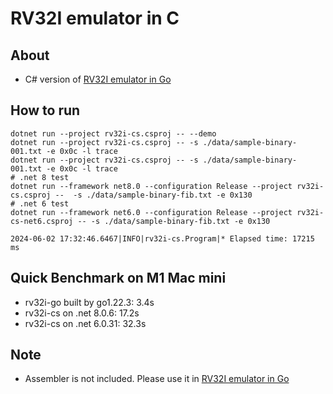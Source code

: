 # RV32I emulator in C #

## About

* C# version of [RV32I emulator in Go](https://github.com/sokoide/rv32i-go)

## How to run

```
dotnet run --project rv32i-cs.csproj -- --demo
dotnet run --project rv32i-cs.csproj -- -s ./data/sample-binary-001.txt -e 0x0c -l trace
dotnet run --project rv32i-cs.csproj -- -s ./data/sample-binary-001.txt -e 0x0c -l trace
# .net 8 test
dotnet run --framework net8.0 --configuration Release --project rv32i-cs.csproj --  -s ./data/sample-binary-fib.txt -e 0x130
# .net 6 test
dotnet run --framework net6.0 --configuration Release --project rv32i-cs-net6.csproj -- -s ./data/sample-binary-fib.txt -e 0x130

2024-06-02 17:32:46.6467|INFO|rv32i-cs.Program|* Elapsed time: 17215 ms
```

## Quick Benchmark on M1 Mac mini

* rv32i-go built by go1.22.3:  3.4s
* rv32i-cs on .net 8.0.6:     17.2s
* rv32i-cs on .net 6.0.31:    32.3s

## Note

* Assembler is not included. Please use it in [RV32I emulator in Go](https://github.com/sokoide/rv32i-go)
